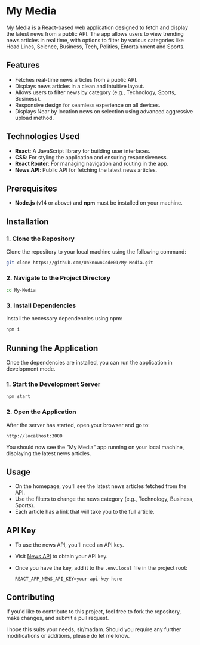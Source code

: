 # My Media

My Media is a React-based web application designed to fetch and display the latest news from a public API. The app allows users to view trending news articles in real time, with options to filter by various categories like Head Lines, Science, Business, Tech, Politics, Entertainment and Sports.

## Features

- Fetches real-time news articles from a public API.
- Displays news articles in a clean and intuitive layout.
- Allows users to filter news by category (e.g., Technology, Sports, Business).
- Responsive design for seamless experience on all devices.
- Displays Near by location news on selection using advanced aggressive upload method.

## Technologies Used

- **React**: A JavaScript library for building user interfaces.
- **CSS**: For styling the application and ensuring responsiveness.
- **React Router**: For managing navigation and routing in the app.
- **News API**: Public API for fetching the latest news articles.

## Prerequisites

- **Node.js** (v14 or above) and **npm** must be installed on your machine.

## Installation

### 1. Clone the Repository

Clone the repository to your local machine using the following command:

```bash
git clone https://github.com/UnknownCode01/My-Media.git
```

### 2. Navigate to the Project Directory

```bash
cd My-Media
```

### 3. Install Dependencies

Install the necessary dependencies using npm:

```bash
npm i
```

## Running the Application

Once the dependencies are installed, you can run the application in development mode.

### 1. Start the Development Server

```bash
npm start
```

### 2. Open the Application

After the server has started, open your browser and go to:

```
http://localhost:3000
```

You should now see the "My Media" app running on your local machine, displaying the latest news articles.

## Usage

- On the homepage, you'll see the latest news articles fetched from the API.
- Use the filters to change the news category (e.g., Technology, Business, Sports).
- Each article has a link that will take you to the full article.

## API Key

- To use the news API, you'll need an API key.
- Visit [News API](https://newsapi.org/) to obtain your API key.
- Once you have the key, add it to the `.env.local` file in the project root:

  ```
  REACT_APP_NEWS_API_KEY=your-api-key-here
  ```

## Contributing

If you'd like to contribute to this project, feel free to fork the repository, make changes, and submit a pull request.


I hope this suits your needs, sir/madam. Should you require any further modifications or additions, please do let me know.